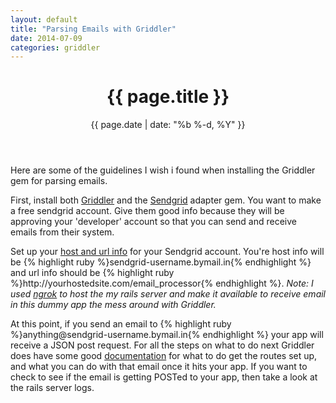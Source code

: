 ```yaml
---
layout: default
title: "Parsing Emails with Griddler"
date: 2014-07-09
categories: griddler
---
```


<header class="post-header">
<h1>{{ page.title }}</h1>
<p class="meta">{{ page.date | date: "%b %-d, %Y" }}</p>
</header>

<article class="post-content">
<p>
Here are some of the guidelines I wish i found when installing the Griddler gem for parsing emails.
</p>

<p>
First, install both <a href="http://www.griddler.io">Griddler</a> and the <a href="http://sendgrid.com">Sendgrid</a> adapter gem.
You want to make a free sendgrid account. Give them good info because they will be approving your 'developer' account so that
you can send and receive emails from their system.
</p>
<p>
Set up your <a href="https://sendgrid.com/developer/reply">host and url info</a> for your Sendgrid account. You're host info will be
{% highlight ruby %}sendgrid-username.bymail.in{% endhighlight %} and url info should be {% highlight ruby %}http://yourhostedsite.com/email_processor{% endhighlight %}.
<i>Note: I used <a href="https://ngrok.com/">ngrok</a> to host the my rails server and make it available to receive email in this 
dummy app the mess around with Griddler.</i>
</p>
<p>
At this point, if you send an email to {% highlight ruby %}anything@sendgrid-username.bymail.in{% endhighlight %} your app will receive a JSON post request. For all
the steps on what to do next Griddler does have some good <a href="https://github.com/thoughtbot/griddler">documentation</a> for what to do get the routes set up, and what you can do with that email once it hits your app. If you want to check to see if the email is getting POSTed to your app, then take a look at the rails server logs.
</p>
</article>
